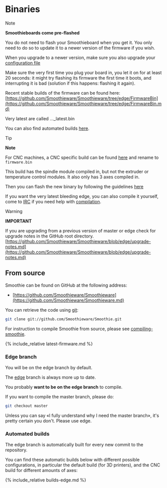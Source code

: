 
# Binaries

> [!NOTE]
> **Smoothieboards come pre-flashed**
>
> You do not need to flash your Smoothieboard when you get it. You only need to do so to update it to a newer version of the firmware if you wish.
>
> When you upgrade to a newer version, make sure you also upgrade your [configuration file](http://smoothieware.org/configuring-smoothie.md)
>
> Make sure the very first time you plug your board in, you let it on for at least 20 seconds: it might try flashing its firmware the first time it boots, and interrupting it is bad (solution if this happens: flashing it again).

Recent stable builds of the firmware can be found here: [https://github.com/Smoothieware/Smoothieware/tree/edge/FirmwareBin](https://github.com/Smoothieware/Smoothieware/tree/edge/FirmwareBin.md)

Very latest are called ..._latest.bin

You can also find automated builds [here](https://smoothieware.org/getting-smoothie#automated-builds.md).

> [!TIP]
> **Note**
>
> For CNC machines, a CNC specific build can be found [here](https://github.com/Smoothieware/Smoothieware/blob/edge/FirmwareBin/firmware-cnc.bin?raw=true)
> and rename to `firmware.bin`
>
> This build has the spindle module compiled in, but not the extruder or temperature control modules.
> It also only has 3 axes compiled in.

Then you can flash the new binary by following the guidelines [here](http://smoothieware.org/flashing-smoothie-firmware.md)

If you want the very latest bleeding edge, you can also compile it yourself, come to [IRC](http://smoothieware.org/irc.md) if you need help with [compilation](http://smoothieware.org/compiling-smoothie.md).

> [!WARNING]
> **IMPORTANT**
>
> If you are upgrading from a previous version of master or edge check for upgrade notes in the GitHub root directory.
> [https://github.com/Smoothieware/Smoothieware/blob/edge/upgrade-notes.md](https://github.com/Smoothieware/Smoothieware/blob/edge/upgrade-notes.md)

## From source

Smoothie can be found on GitHub at the following address:

- [https://github.com/Smoothieware/Smoothieware](https://github.com/Smoothieware/Smoothieware.md)

You can retrieve the code using [git](http://git-scm.com/download):

```bash
git clone git://github.com/Smoothieware/Smoothie.git
```

For instruction to compile Smoothie from source, please see [compiling-smoothie](compiling-smoothie.md).

{% include_relative latest-firmware.md %}

### Edge branch

You will be on the edge branch by default.

The [edge](https://github.com/Smoothieware/Smoothieware/tree/edge.md) branch is always more up to date.

You probably **want to be on the edge branch** to compile.

If you want to compile the master branch, please do:

```bash
git checkout master
```

Unless you can say «I fully understand why I need the master branch», it's pretty certain you don't. Please use edge.

### Automated builds

The edge branch is automatically built for every new commit to the repository.

You can find these automatic builds below with different possible configurations, in particular the default build (for 3D printers), and the CNC build for different amounts of axes:

{% include_relative builds-edge.md %}
